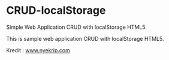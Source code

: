 # CRUD-localStorage
Simple Web Application CRUD with localStorage HTML5.

This is sample web application CRUD with localStorage HTML5.

Kredit : www.nyekrip.com

